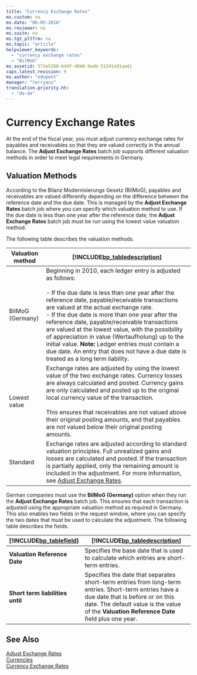 ```yaml
---
title: "Currency Exchange Rates"
ms.custom: na
ms.date: "06-05-2016"
ms.reviewer: na
ms.suite: na
ms.tgt_pltfrm: na
ms.topic: "article"
helpviewer_keywords: 
  - "currency exchange rates"
  - "BilMoG"
ms.assetid: 573e5260-bddf-4040-9a4b-51341a91aa41
caps.latest.revision: 9
ms.author: "edupont"
manager: "terryaus"
translation.priority.ht: 
  - "de-de"
---
```

# Currency Exchange Rates
At the end of the fiscal year, you must adjust currency exchange rates for payables and receivables so that they are valued correctly in the annual balance. The **Adjust Exchange Rates** batch job supports different valuation methods in order to meet legal requirements in Germany.  
  
## Valuation Methods  
 According to the Bilanz Modernisierungs Gesetz \(BilMoG\), payables and receivables are valued differently depending on the difference between the reference date and the due date. This is managed by the **Adjust Exchange Rates** batch job where you can specify which valuation method to use. If the due date is less than one year after the reference date, the **Adjust Exchange Rates** batch job must be run using the lowest value valuation method.  
  
 The following table describes the valuation methods.  
  
|Valuation method|[!INCLUDE[bp_tabledescription](../../ApplicationDesign/includes/bp_tabledescription_md.md)]|  
|----------------------|---------------------------------------|  
|BilMoG \(Germany\)|Beginning in 2010, each ledger entry is adjusted as follows:<br /><br /> -   If the due date is less than one year after the reference date, payable\/receivable transactions are valued at the actual exchange rate.<br />-   If the due date is more than one year after the reference date, payable\/receivable transactions are valued at the lowest value, with the possibility of appreciation in value \(Wertaufholung\) up to the initial value. **Note:**  Ledger entries must contain a due date. An entry that does not have a due date is treated as a long term liability.|  
|Lowest value|Exchange rates are adjusted by using the lowest value of the two exchange rates. Currency losses are always calculated and posted. Currency gains are only calculated and posted up to the original local currency value of the transaction.<br /><br /> This ensures that receivables are not valued above their original posting amounts, and that payables are not valued below their original posting amounts.|  
|Standard|Exchange rates are adjusted according to standard valuation principles. Full unrealized gains and losses are calculated and posted. If the transaction is partially applied, only the remaining amount is included in the adjustment. For more information, see [Adjust Exchange Rates](../Topic/\($%20B_595%20Adjust%20Exchange%20Rates%20$\).md).|  
  
 German companies must use the **BilMoG \(Germany\)** option when they run the **Adjust Exchange Rates** batch job. This ensures that each transaction is adjusted using the appropriate valuation method as required in Germany. This also enables two fields in the request window, where you can specify the two dates that must be used to calculate the adjustment. The following table describes the fields.  
  
|[!INCLUDE[bp_tablefield](../../ApplicationDesign/includes/bp_tablefield_md.md)]|[!INCLUDE[bp_tabledescription](../../ApplicationDesign/includes/bp_tabledescription_md.md)]|  
|---------------------------------|---------------------------------------|  
|**Valuation Reference Date**|Specifies the base date that is used to calculate which entries are short\-term entries.|  
|**Short term liabilities until**|Specifies the date that separates short\-term entries from long\-term entries. Short\-term entries have a due date that is before or on this date. The default value is the value of the **Valuation Reference Date** field plus one year.|  
  
## See Also  
 [Adjust Exchange Rates](../Topic/\($%20B_595%20Adjust%20Exchange%20Rates%20$\).md)   
 [Currencies](assetId:///c41486d9-65f9-416a-b138-8de3ded8333b)   
 [Currency Exchange Rates](assetId:///ecc75eeb-2b22-4316-8204-fd0940c11c68)